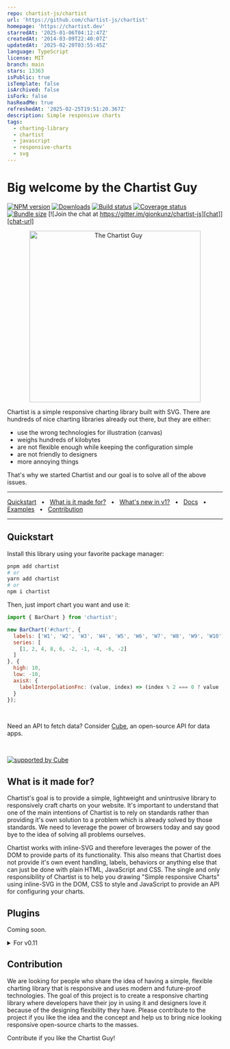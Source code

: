 ```yaml
---
repo: chartist-js/chartist
url: 'https://github.com/chartist-js/chartist'
homepage: 'https://chartist.dev'
starredAt: '2025-01-06T04:12:47Z'
createdAt: '2014-03-09T22:40:07Z'
updatedAt: '2025-02-20T03:55:45Z'
language: TypeScript
license: MIT
branch: main
stars: 13363
isPublic: true
isTemplate: false
isArchived: false
isFork: false
hasReadMe: true
refreshedAt: '2025-02-25T19:51:20.367Z'
description: Simple responsive charts
tags:
  - charting-library
  - chartist
  - javascript
  - responsive-charts
  - svg
---
```


# Big welcome by the Chartist Guy

[![NPM version][npm]][npm-url]
[![Downloads][downloads]][downloads-url]
[![Build status][build]][build-url]
[![Coverage status][coverage]][coverage-url]
[![Bundle size][size]][size-url]
[![Join the chat at https://gitter.im/gionkunz/chartist-js][chat]][chat-url]

[npm]: https://img.shields.io/npm/v/chartist.svg
[npm-url]: https://www.npmjs.com/package/chartist

[downloads]: https://img.shields.io/npm/dm/chartist.svg
[downloads-url]: https://www.npmjs.com/package/chartist

[build]: https://img.shields.io/github/actions/workflow/status/chartist-js/chartist/ci.yml
[build-url]: https://github.com/chartist-js/chartist/actions

[coverage]: https://img.shields.io/codecov/c/github/chartist-js/chartist.svg
[coverage-url]: https://app.codecov.io/gh/chartist-js/chartist

[size]: https://img.shields.io/bundlephobia/minzip/chartist
[size-url]: https://bundlephobia.com/package/chartist

[chat]: https://badges.gitter.im/gionkunz/chartist-js.svg
[chat-url]: https://gitter.im/gionkunz/chartist-js?utm_source=badge&utm_medium=badge&utm_campaign=pr-badge&utm_content=badge

<p align="center">
  <img width="400" alt="The Chartist Guy" src="https://raw.github.com/chartist-js/chartist/main/website/static/img/chartist-guy.gif">
</p>

Chartist is a simple responsive charting library built with SVG. There are hundreds of nice charting libraries already
out there, but they are either:

- use the wrong technologies for illustration (canvas) 
- weighs hundreds of kilobytes
- are not flexible enough while keeping the configuration simple
- are not friendly to designers
- more annoying things

That's why we started Chartist and our goal is to solve all of the above issues.

<hr />
<a href="#quickstart">Quickstart</a>
<span>&nbsp;&nbsp;•&nbsp;&nbsp;</span>
<a href="#what-is-it-made-for">What is it made for?</a>
<span>&nbsp;&nbsp;•&nbsp;&nbsp;</span>
<a href="https://chartist.dev/docs/whats-new-in-v1">What's new in v1?</a>
<span>&nbsp;&nbsp;•&nbsp;&nbsp;</span>
<a href="https://chartist.dev/">Docs</a>
<span>&nbsp;&nbsp;•&nbsp;&nbsp;</span>
<a href="https://chartist.dev/examples">Examples</a>
<span>&nbsp;&nbsp;•&nbsp;&nbsp;</span>
<a href="#contribution">Contribution</a>
<hr />

## Quickstart

Install this library using your favorite package manager:

```sh
pnpm add chartist
# or
yarn add chartist
# or
npm i chartist
```

Then, just import chart you want and use it:

```js
import { BarChart } from 'chartist';

new BarChart('#chart', {
  labels: ['W1', 'W2', 'W3', 'W4', 'W5', 'W6', 'W7', 'W8', 'W9', 'W10'],
  series: [
    [1, 2, 4, 8, 6, -2, -1, -4, -6, -2]
  ]
}, {
  high: 10,
  low: -10,
  axisX: {
    labelInterpolationFnc: (value, index) => (index % 2 === 0 ? value : null)
  }
});
```

<br />

Need an API to fetch data? Consider [Cube](https://cube.dev/?ref=eco-chartist), an open-source API for data apps.

<br />

[![supported by Cube](https://user-images.githubusercontent.com/986756/154330861-d79ab8ec-aacb-4af8-9e17-1b28f1eccb01.svg)](https://cube.dev/?ref=eco-chartist)

## What is it made for?

Chartist's goal is to provide a simple, lightweight and unintrusive library to responsively craft charts on your website. 
It's important to understand that one of the main intentions of Chartist is to rely on standards rather than providing 
it's own solution to a problem which is already solved by those standards. We need to leverage the power of browsers 
today and say good bye to the idea of solving all problems ourselves.

Chartist works with inline-SVG and therefore leverages the power of the DOM to provide parts of its functionality. This 
also means that Chartist does not provide it's own event handling, labels, behaviors or anything else that can just be 
done with plain HTML, JavaScript and CSS. The single and only responsibility of Chartist is to help you drawing "Simple 
responsive Charts" using inline-SVG in the DOM, CSS to style and JavaScript to provide an API for configuring your charts.

## Plugins

Coming soon.

<details>
  <summary>For v0.11</summary>

Some features aren't right for the core product
but there is a great set of plugins available
which add features like:

* [Axis labels](http://gionkunz.github.io/chartist-js/plugins.html#axis-title-plugin)
* [Tooltips at data points](https://gionkunz.github.io/chartist-js/plugins.html#tooltip-plugin)
* [Coloring above/below a threshold](https://gionkunz.github.io/chartist-js/plugins.html#threshold-plugin)

and more.

See all the plugins [here](https://gionkunz.github.io/chartist-js/plugins.html).

</details>

## Contribution

We are looking for people who share the idea of having a simple, flexible charting library that is responsive and uses
modern and future-proof technologies. The goal of this project is to create a responsive charting library where developers
have their joy in using it and designers love it because of the designing flexibility they have. Please contribute
to the project if you like the idea and the concept and help us to bring nice looking responsive open-source charts
to the masses.

Contribute if you like the Chartist Guy!
